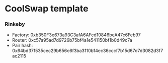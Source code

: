 # CoolSwap template

### Rinkeby

- Factory: 0xb350F3e673a93C3afA6AFcd10846beA47c6Feb97
- Router: 0xc57a95ad7d9726b75bf4a1e541150bf1b0d49c7a
- Pair hash: 0x64bd37f535cec29b656c6f3ba3110b14ec36cccf7b15d67d7d3082d3f7ac2115
